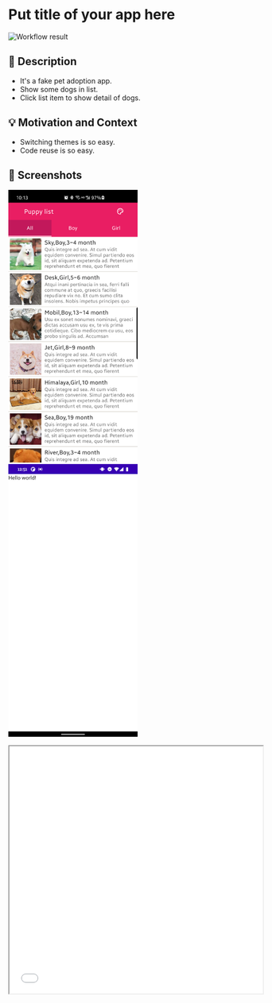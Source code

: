 # Put title of your app here

<!--- Replace <OWNER> with your Github Username and <REPOSITORY> with the name of your repository. -->
<!--- You can find both of these in the url bar when you open your repository in github. -->
![Workflow result](https://github.com/zhaopengpeng025/PetAdoption/workflows/Check/badge.svg)


## :scroll: Description
<!--- Describe your app in one or two sentences -->
- It's a fake pet adoption app.
- Show some dogs in list.
- Click list item to show detail of dogs.


## :bulb: Motivation and Context
<!--- Optionally point readers to interesting parts of your submission. -->
<!--- What are you especially proud of? -->
- Switching themes is so easy.
- Code reuse is so easy.


## :camera_flash: Screenshots
<!-- You can add more screenshots here if you like -->
<img src="/results/screenshot_1.png" width="260">&emsp;<img src="/results/screenshot_2.png" width="260">
<iframe height=498 width=510 src="/results/video.mp4">
## License
```
Copyright 2020 The Android Open Source Project

Licensed under the Apache License, Version 2.0 (the "License");
you may not use this file except in compliance with the License.
You may obtain a copy of the License at

    https://www.apache.org/licenses/LICENSE-2.0

Unless required by applicable law or agreed to in writing, software
distributed under the License is distributed on an "AS IS" BASIS,
WITHOUT WARRANTIES OR CONDITIONS OF ANY KIND, either express or implied.
See the License for the specific language governing permissions and
limitations under the License.
```
